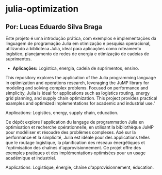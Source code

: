 # julia-optimization
## Por: Lucas Eduardo Silva Braga

Este projeto é uma introdução prática, com exemplos e implementações da linguagem de programação Julia em otimização e pesquisa operacional, utilizando a biblioteca Julia, ideal para aplicações como roteamento logístico, planejamento de redes de energia e otimização de cadeias de suprimentos.

* **Aplicações:** Logística, energia, cadeia de suprimentos, ensino.


This repository explores the application of the Julia programming language in optimization and operations research, leveraging the JuMP library for modeling and solving complex problems. Focused on performance and simplicity, Julia is ideal for applications such as logistics routing, energy grid planning, and supply chain optimization. This project provides practical examples and optimized implementations for academic and industrial use."

Applications: Logistics, energy, supply chain, education.

Ce dépôt explore l'application du langage de programmation Julia en optimisation et recherche opérationnelle, en utilisant la bibliothèque JuMP pour modéliser et résoudre des problèmes complexes. Axé sur la performance et la simplicité, Julia est idéale pour des applications telles que le routage logistique, la planification des réseaux énergétiques et l'optimisation des chaînes d'approvisionnement. Ce projet offre des exemples pratiques et des implémentations optimisées pour un usage académique et industriel.

Applications: Logistique, énergie, chaîne d'approvisionnement, éducation.
